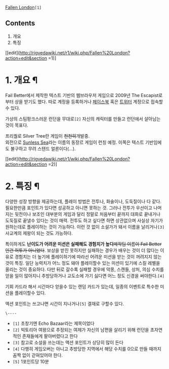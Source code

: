 [Fallen London](http://fallenlondon.storynexus.com/)`[1]`  

## Contents

    

1. 개요 
2. 특징 

[[edit](http://rigvedawiki.net/r1/wiki.php/Fallen%20London?action=edit&section
=1)]

# 1. 개요 ¶

Fail Better에서 제작한 텍스트 기반의 웹브라우저 게임으로 2009년 The Escapist로부터 상을 받기도 했다. 따로 계정을
등록하거나 [페이스북](%ED%8E%98%EC%9D%B4%EC%8A%A4%EB%B6%81.md) 혹은
[트위터](%ED%8A%B8%EC%9C%84%ED%84%B0.md) 계정으로 접속할수 있다.

  

가상의 스팀펑크스러운 런던을 무대로`[2]` 자신의 캐릭터를 만들고 런던에서 살아남는 것이 목표다.

  

프리퀄로 Silver Tree란 게임이 <del>천천히</del>개발중.  
외전으로 [Sunless Sea](Sunless%20Sea.md)라는 이름의 동장르 게임이 런칭 예정. 이쪽은 텍스트 기반임에도
불구하고 무려 스탠드 얼론이다(...).

  

[[edit](http://rigvedawiki.net/r1/wiki.php/Fallen%20London?action=edit&section
=2)]

# 2. 특징 ¶

다양한 성장 방향을 제공하는데, 플레이 방법은 전투나, 화술이나, 도둑질이나 다 같다. 필요한만큼 포인트가 있다면 성공하고 아니면 못하는
것. 그러나 전투가 우선이고 나머지는 뒷전이나 보조인 대부분의 게임과 달리 정말로 처음부터 끝까지 대화로 끝내거나 도둑질로 끝낼수 있다는
것이 매력. 전투도 하고 싶다면 하면 상관없으며 사실상 자기가 원하는데로 플레이하는 것이 가능하다. 이런 것 없이 소설가가 돼서 이름을
날리거나`[3]` 사교계의 제왕이 되는 것도 가능하다.

  

특이하게도 **난이도가 어려운 미션은 실패해도 경험치가 높다**<del>제작팀 이름이 Fail Better인건 허투가 아니었다</del>.
보상을 받진 못하지만 실패하는 경우가 배우는 것이 더 많다는 이유로 경험치는 더 높기에 플레이하기에 따라선 어려운 미션을 받는 것이 꺼려지지
않는 것이 특징. 일단 능력치가 어느 정도 돼야 플레이할수 있는 미션이 있기에 스킬 레벨을 올리는 것이 중요하다. 다만 뒤로 갈수록 실패할
경우에 악몽, 스캔들, 상처, 의심 수치를 얻을 일이 많아지니 추방당하거나 교도소에 가기 싫다면 어느 정도 신경을 써야한다.`[4]`

  

기회 카드라 해서 시간마다 얻을수 있는 랜덤 카드가 있는데, 일종의 이벤트로 특수한 미션을 플레이할수 있다.

  

액션 포인트는 쓰고나면 시간이 지나거나`[5]` 결재로 구할수 있다.

`\----`

  * `[1]` 초창기엔 Echo Bazaar라는 제목이었다
  * `[2]` 빅토리아 여왕으로 추정되는 여제가 자신의 남편을 살리기 위해 런던을 초자연적인 존재들에게 팔아버렸다고 한다
  * `[3]` 참고로 소설을 쓰는데는 액션 포인트가 상당히 많이 든다
  * `[4]` 다행히 게임오버는 아니고 추방당한 지역에서 해당 수치를 0으로 만들 때까지 꼼짝 없이 갇혀있어야 한다.
  * `[5]` 1포인트당 10분

